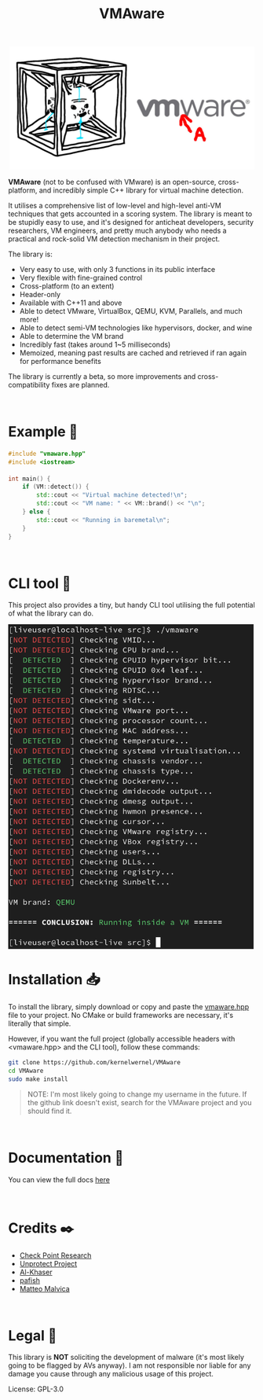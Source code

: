 <h1 align="center">VMAware</h1>
<br>

<p align="center">
  <img src="assets/banner.jpg" width="500" title="VMAware">
</p>


**VMAware** (not to be confused with VMware) is an open-source, cross-platform, and incredibly simple C++ library for virtual machine detection.


It utilises a comprehensive list of low-level and high-level anti-VM techniques that gets accounted in a scoring system. The library is meant to be stupidly easy to use, and it's designed for anticheat developers, security researchers, VM engineers, and pretty much anybody who needs a practical and rock-solid VM detection mechanism in their project.


The library is:
- Very easy to use, with only 3 functions in its public interface
- Very flexible with fine-grained control
- Cross-platform (to an extent)
- Header-only
- Available with C++11 and above
- Able to detect VMware, VirtualBox, QEMU, KVM, Parallels, and much more!
- Able to detect semi-VM technologies like hypervisors, docker, and wine
- Able to determine the VM brand
- Incredibly fast (takes around 1~5 milliseconds)
- Memoized, meaning past results are cached and retrieved if ran again for performance benefits 

The library is currently a beta, so more improvements and cross-compatibility fixes are planned.

<br>

# Example 🧪
```cpp
#include "vmaware.hpp"
#include <iostream>

int main() {
    if (VM::detect()) {
        std::cout << "Virtual machine detected!\n";
        std::cout << "VM name: " << VM::brand() << "\n";
    } else {
        std::cout << "Running in baremetal\n";
    }
}
```

<br>

# CLI tool 🔧
This project also provides a tiny, but handy CLI tool utilising the full potential of what the library can do.

<img src="assets/image.png" width="500" title="cli">

<br>

# Installation 📥
To install the library, simply download or copy and paste the [vmaware.hpp](src/vmaware.hpp) file to your project. No CMake or build frameworks are necessary, it's literally that simple.

However, if you want the full project (globally accessible headers with <vmaware.hpp> and the CLI tool), follow these commands:
```bash
git clone https://github.com/kernelwernel/VMAware 
cd VMAware
sudo make install
```
> NOTE: I'm most likely going to change my username in the future. If the github link doesn't exist, search for the VMAware project and you should find it.

<br>

# Documentation 📒
You can view the full docs [here](docs/documentation.md)

<br>

# Credits ✒️
- [Check Point Research](https://research.checkpoint.com/)
- [Unprotect Project](https://unprotect.it/)
- [Al-Khaser](https://github.com/LordNoteworthy/al-khaser)
- [pafish](https://github.com/a0rtega/pafish)
- [Matteo Malvica](https://www.matteomalvica.com)

<br>

# Legal 📜
This library is __NOT__ soliciting the development of malware (it's most likely going to be flagged by AVs anyway). I am not responsible nor liable for any damage you cause through any malicious usage of this project. 

License: GPL-3.0